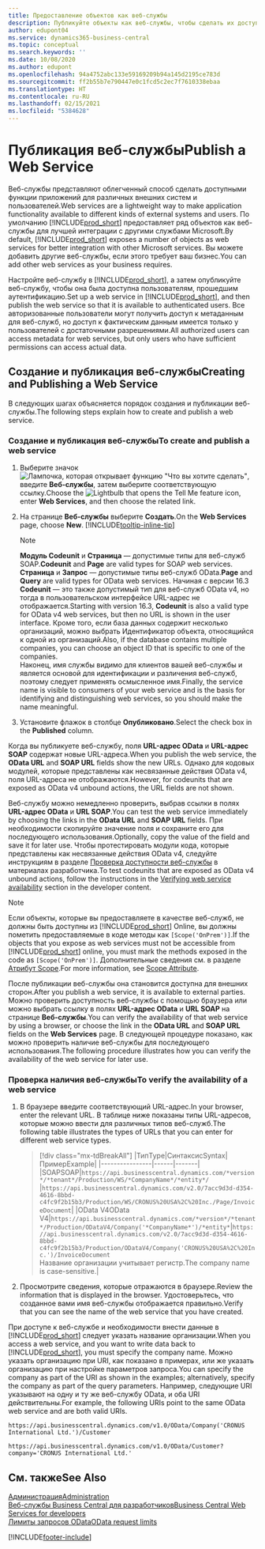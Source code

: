 ```yaml
---
title: Предоставление объектов как веб-службы
description: Публикуйте объекты как веб-службы, чтобы сделать их доступными сразу для вашего решения Business Central.
author: edupont04
ms.service: dynamics365-business-central
ms.topic: conceptual
ms.search.keywords: ''
ms.date: 10/08/2020
ms.author: edupont
ms.openlocfilehash: 94a4752abc133e59169209b94a145d2195ce783d
ms.sourcegitcommit: ff2b55b7e790447e0c1fcd5c2ec7f7610338ebaa
ms.translationtype: HT
ms.contentlocale: ru-RU
ms.lasthandoff: 02/15/2021
ms.locfileid: "5384628"
---
```

# <a name="publish-a-web-service"></a><span data-ttu-id="272f9-103">Публикация веб-службы</span><span class="sxs-lookup"><span data-stu-id="272f9-103">Publish a Web Service</span></span>

<span data-ttu-id="272f9-104">Веб-службы представляют облегченный способ сделать доступными функции приложений для различных внешних систем и пользователей.</span><span class="sxs-lookup"><span data-stu-id="272f9-104">Web services are a lightweight way to make application functionality available to different kinds of external systems and users.</span></span> <span data-ttu-id="272f9-105">По умолчанию [!INCLUDE[prod_short](includes/prod_short.md)] предоставляет ряд объектов как веб-службы для лучшей интеграции с другими службами Microsoft.</span><span class="sxs-lookup"><span data-stu-id="272f9-105">By default, [!INCLUDE[prod_short](includes/prod_short.md)] exposes a number of objects as web services for better integration with other Microsoft services.</span></span> <span data-ttu-id="272f9-106">Вы можете добавить другие веб-службы, если этого требует ваш бизнес.</span><span class="sxs-lookup"><span data-stu-id="272f9-106">You can add other web services as your business requires.</span></span>  

<span data-ttu-id="272f9-107">Настройте веб-службу в [!INCLUDE[prod_short](includes/prod_short.md)], а затем опубликуйте веб-службу, чтобы она была доступна пользователям, прошедшим аутентификацию.</span><span class="sxs-lookup"><span data-stu-id="272f9-107">Set up a web service in [!INCLUDE[prod_short](includes/prod_short.md)], and then publish the web service so that it is available to authenticated users.</span></span> <span data-ttu-id="272f9-108">Все авторизованные пользователи могут получить доступ к метаданным для веб-служб, но доступ к фактическим данным имеется только у пользователей с достаточными разрешениями.</span><span class="sxs-lookup"><span data-stu-id="272f9-108">All authorized users can access metadata for web services, but only users who have sufficient permissions can access actual data.</span></span>  

## <a name="creating-and-publishing-a-web-service"></a><span data-ttu-id="272f9-109">Создание и публикация веб-службы</span><span class="sxs-lookup"><span data-stu-id="272f9-109">Creating and Publishing a Web Service</span></span>

<span data-ttu-id="272f9-110">В следующих шагах объясняется порядок создания и публикации веб-службы.</span><span class="sxs-lookup"><span data-stu-id="272f9-110">The following steps explain how to create and publish a web service.</span></span>  

### <a name="to-create-and-publish-a-web-service"></a><span data-ttu-id="272f9-111">Создание и публикация веб-службы</span><span class="sxs-lookup"><span data-stu-id="272f9-111">To create and publish a web service</span></span>  

1. <span data-ttu-id="272f9-112">Выберите значок ![Лампочка, которая открывает функцию "Что вы хотите сделать"](media/ui-search/search_small.png "Что вы хотите сделать"), введите **Веб-службы**, затем выберите соответствующую ссылку.</span><span class="sxs-lookup"><span data-stu-id="272f9-112">Choose the ![Lightbulb that opens the Tell Me feature](media/ui-search/search_small.png "Tell me what you want to do") icon, enter **Web Services**, and then choose the related link.</span></span>  
2. <span data-ttu-id="272f9-113">На странице **Веб-службы** выберите **Создать**.</span><span class="sxs-lookup"><span data-stu-id="272f9-113">On the **Web Services** page, choose **New**.</span></span> [!INCLUDE[tooltip-inline-tip](includes/tooltip-inline-tip_md.md)]  

    > [!NOTE]  
    > <span data-ttu-id="272f9-114">**Модуль Codeunit** и **Страница** — допустимые типы для веб-служб SOAP.</span><span class="sxs-lookup"><span data-stu-id="272f9-114">**Codeunit** and **Page** are valid types for SOAP web services.</span></span> <span data-ttu-id="272f9-115">**Страница** и **Запрос** — допустимые типы веб-служб OData.</span><span class="sxs-lookup"><span data-stu-id="272f9-115">**Page** and **Query** are valid types for OData web services.</span></span> <span data-ttu-id="272f9-116">Начиная с версии 16.3 **Codeunit** — это также допустимый тип для веб-служб OData v4, но тогда в пользовательском интерфейсе URL-адрес не отображается.</span><span class="sxs-lookup"><span data-stu-id="272f9-116">Starting with version 16.3, **Codeunit** is also a valid type for OData v4 web services, but then no URL is shown in the user interface.</span></span> <span data-ttu-id="272f9-117">Кроме того, если база данных содержит несколько организаций, можно выбрать Идентификатор объекта, относящийся к одной из организаций.</span><span class="sxs-lookup"><span data-stu-id="272f9-117">Also, if the database contains multiple companies, you can choose an object ID that is specific to one of the companies.</span></span>  
    > <span data-ttu-id="272f9-118">Наконец, имя службы видимо для клиентов вашей веб-службы и является основой для идентификации и различения веб-служб, поэтому следует применять осмысленное имя.</span><span class="sxs-lookup"><span data-stu-id="272f9-118">Finally, the service name is visible to consumers of your web service and is the basis for identifying and distinguishing web services, so you should make the name meaningful.</span></span>

3. <span data-ttu-id="272f9-119">Установите флажок в столбце **Опубликовано**.</span><span class="sxs-lookup"><span data-stu-id="272f9-119">Select the check box in the **Published** column.</span></span>  

<span data-ttu-id="272f9-120">Когда вы публикуете веб-службу, поля **URL-адрес OData** и **URL-адрес SOAP** содержат новые URL-адреса.</span><span class="sxs-lookup"><span data-stu-id="272f9-120">When you publish the web service, the **OData URL** and **SOAP URL** fields show the new URLs.</span></span> <span data-ttu-id="272f9-121">Однако для кодовых модулей, которые представлены как несвязанные действия OData v4, поля URL-адреса не отображаются.</span><span class="sxs-lookup"><span data-stu-id="272f9-121">However, for codeunits that are exposed as OData v4 unbound actions, the URL fields are not shown.</span></span>  

<span data-ttu-id="272f9-122">Веб-службу можно немедленно проверить, выбрав ссылки в полях **URL-адрес OData** и **URL SOAP**.</span><span class="sxs-lookup"><span data-stu-id="272f9-122">You can test the web service immediately by choosing the links in the **OData URL** and **SOAP URL** fields.</span></span> <span data-ttu-id="272f9-123">При необходимости скопируйте значение поля и сохраните его для последующего использования.</span><span class="sxs-lookup"><span data-stu-id="272f9-123">Optionally, copy the value of the field and save it for later use.</span></span> <span data-ttu-id="272f9-124">Чтобы протестировать модули кода, которые представлены как несвязанные действия OData v4, следуйте инструкциям в разделе [Проверка доступности веб-службы](/dynamics365/business-central/dev-itpro/developer/devenv-creating-and-interacting-with-odatav4-unbound-action#verifying-web-service-availability) в материалах разработчика.</span><span class="sxs-lookup"><span data-stu-id="272f9-124">To test codeunits that are exposed as OData v4 unbound actions, follow the instructions in the [Verifying web service availability](/dynamics365/business-central/dev-itpro/developer/devenv-creating-and-interacting-with-odatav4-unbound-action#verifying-web-service-availability) section in the developer content.</span></span>

> [!NOTE]
> <span data-ttu-id="272f9-125">Если объекты, которые вы предоставляете в качестве веб-служб, не должны быть доступны из [!INCLUDE[prod_short](includes/prod_short.md)] Online, вы должны пометить предоставляемые в коде методы как `[Scope('OnPrem')]`.</span><span class="sxs-lookup"><span data-stu-id="272f9-125">If the objects that you expose as web services must not be accessible from [!INCLUDE[prod_short](includes/prod_short.md)] online, you must mark the methods exposed in the code as `[Scope('OnPrem')]`.</span></span> <span data-ttu-id="272f9-126">Дополнительные сведения см. в разделе [Атрибут Scope](/dynamics365/business-central/dev-itpro/developer/methods/devenv-scope-attribute).</span><span class="sxs-lookup"><span data-stu-id="272f9-126">For more information, see [Scope Attribute](/dynamics365/business-central/dev-itpro/developer/methods/devenv-scope-attribute).</span></span>

<span data-ttu-id="272f9-127">После публикации веб-службы она становится доступна для внешних сторон.</span><span class="sxs-lookup"><span data-stu-id="272f9-127">After you publish a web service, it is available to external parties.</span></span> <span data-ttu-id="272f9-128">Можно проверить доступность веб-службы с помощью браузера или можно выбрать ссылку в полях **URL-адрес OData** и **URL SOAP** на странице **Веб-службы**.</span><span class="sxs-lookup"><span data-stu-id="272f9-128">You can verify the availability of that web service by using a browser, or choose the link in the **OData URL** and **SOAP URL** fields on the **Web Services** page.</span></span> <span data-ttu-id="272f9-129">В следующей процедуре показано, как можно проверить наличие веб-службы для последующего использования.</span><span class="sxs-lookup"><span data-stu-id="272f9-129">The following procedure illustrates how you can verify the availability of the web service for later use.</span></span>  

### <a name="to-verify-the-availability-of-a-web-service"></a><span data-ttu-id="272f9-130">Проверка наличия веб-службы</span><span class="sxs-lookup"><span data-stu-id="272f9-130">To verify the availability of a web service</span></span>  

1. <span data-ttu-id="272f9-131">В браузере введите соответствующий URL-адрес.</span><span class="sxs-lookup"><span data-stu-id="272f9-131">In your browser, enter the relevant URL.</span></span> <span data-ttu-id="272f9-132">В таблице ниже показаны типы URL-адресов, которые можно ввести для различных типов веб-служб.</span><span class="sxs-lookup"><span data-stu-id="272f9-132">The following table illustrates the types of URLs that you can enter for different web service types.</span></span>  

    > [!div class="mx-tdBreakAll"]
    > |<span data-ttu-id="272f9-133">Тип</span><span class="sxs-lookup"><span data-stu-id="272f9-133">Type</span></span>|<span data-ttu-id="272f9-134">Синтаксис</span><span class="sxs-lookup"><span data-stu-id="272f9-134">Syntax</span></span>|<span data-ttu-id="272f9-135">Пример</span><span class="sxs-lookup"><span data-stu-id="272f9-135">Example</span></span>|
    > |----------------|------|-------|
    > |<span data-ttu-id="272f9-136">SOAP</span><span class="sxs-lookup"><span data-stu-id="272f9-136">SOAP</span></span>|`https://api.businesscentral.dynamics.com/*version*/*tenant*/Production/WS/*CompanyName*/*entity*/` |`https://api.businesscentral.dynamics.com/v2.0/7acc9d3d-d354-4616-8bbd-c4fc9f2b15b3/Production/WS/CRONUS%20USA%2C%20Inc./Page/InvoiceDocument`|
    > |<span data-ttu-id="272f9-137">OData V4</span><span class="sxs-lookup"><span data-stu-id="272f9-137">OData V4</span></span>|`https://api.businesscentral.dynamics.com/*version*/*tenant*/Production/ODataV4/Company('*CompanyName*')/*entity*`|`https://api.businesscentral.dynamics.com/v2.0/7acc9d3d-d354-4616-8bbd-c4fc9f2b15b3/Production/ODataV4/Company('CRONUS%20USA%2C%20Inc.')/InvoiceDocument`<br/>    <span data-ttu-id="272f9-138">Название организации учитывает регистр.</span><span class="sxs-lookup"><span data-stu-id="272f9-138">The company name is case-sensitive.</span></span>|

2. <span data-ttu-id="272f9-139">Просмотрите сведения, которые отражаются в браузере.</span><span class="sxs-lookup"><span data-stu-id="272f9-139">Review the information that is displayed in the browser.</span></span> <span data-ttu-id="272f9-140">Удостоверьтесь, что созданное вами имя веб-службы отображается правильно.</span><span class="sxs-lookup"><span data-stu-id="272f9-140">Verify that you can see the name of the web service that you have created.</span></span>  

<span data-ttu-id="272f9-141">При доступе к веб-службе и необходимости внести данные в [!INCLUDE[prod_short](includes/prod_short.md)] следует указать название организации.</span><span class="sxs-lookup"><span data-stu-id="272f9-141">When you access a web service, and you want to write data back to [!INCLUDE[prod_short](includes/prod_short.md)], you must specify the company name.</span></span> <span data-ttu-id="272f9-142">Можно указать организацию при URI, как показано в примерах, или же указать организацию при настройке параметров запроса.</span><span class="sxs-lookup"><span data-stu-id="272f9-142">You can specify the company as part of the URI as shown in the examples; alternatively, specify the company as part of the query parameters.</span></span> <span data-ttu-id="272f9-143">Например, следующие URI указывают на одну и ту же веб-службу OData, и оба URI действительны.</span><span class="sxs-lookup"><span data-stu-id="272f9-143">For example, the following URIs point to the same OData web service and are both valid URIs.</span></span>  

```
https://api.businesscentral.dynamics.com/v1.0/OData/Company('CRONUS International Ltd.')/Customer  
```

```
https://api.businesscentral.dynamics.com/v1.0/OData/Customer?company='CRONUS International Ltd.'  
```

## <a name="see-also"></a><span data-ttu-id="272f9-144">См. также</span><span class="sxs-lookup"><span data-stu-id="272f9-144">See Also</span></span>

[<span data-ttu-id="272f9-145">Администрация</span><span class="sxs-lookup"><span data-stu-id="272f9-145">Administration</span></span>](admin-setup-and-administration.md)  
[<span data-ttu-id="272f9-146">Веб-службы Business Central для разработчиков</span><span class="sxs-lookup"><span data-stu-id="272f9-146">Business Central Web Services for developers</span></span>](/dynamics365/business-central/dev-itpro/webservices/web-services)  
[<span data-ttu-id="272f9-147">Лимиты запросов OData</span><span class="sxs-lookup"><span data-stu-id="272f9-147">OData request limits</span></span>](/dynamics365/business-central/dev-itpro/administration/operational-limits-online#ODataServices)  


[!INCLUDE[footer-include](includes/footer-banner.md)]